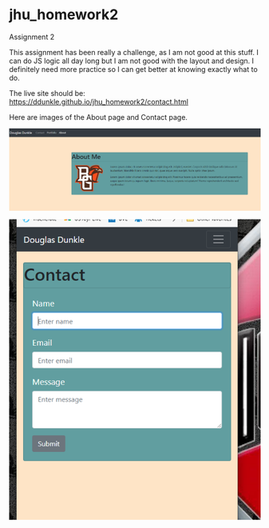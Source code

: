 # jhu_homework2
Assignment 2

This assignment has been really a challenge, as I am not good at this stuff. I can do JS logic all day long but I am not good with the layout and design. I definitely need more practice so I can get better at knowing exactly what to do. 

The live site should be: https://ddunkle.github.io/jhu_homework2/contact.html


Here are images of the About page and Contact page.

![About Me](Assets/Images/AboutMe.PNG)

![Contact](Assets/Images/Contact.PNG)
